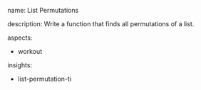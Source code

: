 name: List Permutations

description: Write a function that finds all permutations of a list.

aspects:
  - workout

insights:
  - list-permutation-ti